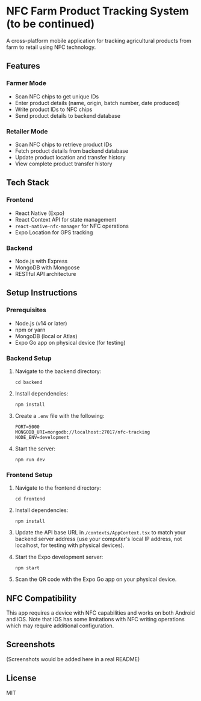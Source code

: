# NFC Farm Product Tracking System (to be continued)

A cross-platform mobile application for tracking agricultural products from farm to retail using NFC technology.

## Features

### Farmer Mode
- Scan NFC chips to get unique IDs
- Enter product details (name, origin, batch number, date produced)
- Write product IDs to NFC chips
- Send product details to backend database

### Retailer Mode
- Scan NFC chips to retrieve product IDs
- Fetch product details from backend database
- Update product location and transfer history
- View complete product transfer history

## Tech Stack

### Frontend
- React Native (Expo)
- React Context API for state management
- `react-native-nfc-manager` for NFC operations
- Expo Location for GPS tracking

### Backend
- Node.js with Express
- MongoDB with Mongoose
- RESTful API architecture

## Setup Instructions

### Prerequisites
- Node.js (v14 or later)
- npm or yarn
- MongoDB (local or Atlas)
- Expo Go app on physical device (for testing)

### Backend Setup
1. Navigate to the backend directory:
   ```
   cd backend
   ```

2. Install dependencies:
   ```
   npm install
   ```

3. Create a `.env` file with the following:
   ```
   PORT=5000
   MONGODB_URI=mongodb://localhost:27017/nfc-tracking
   NODE_ENV=development
   ```

4. Start the server:
   ```
   npm run dev
   ```

### Frontend Setup
1. Navigate to the frontend directory:
   ```
   cd frontend
   ```

2. Install dependencies:
   ```
   npm install
   ```

3. Update the API base URL in `/contexts/AppContext.tsx` to match your backend server address (use your computer's local IP address, not localhost, for testing with physical devices).

4. Start the Expo development server:
   ```
   npm start
   ```

5. Scan the QR code with the Expo Go app on your physical device.

## NFC Compatibility

This app requires a device with NFC capabilities and works on both Android and iOS. Note that iOS has some limitations with NFC writing operations which may require additional configuration.

## Screenshots

(Screenshots would be added here in a real README)

## License

MIT 